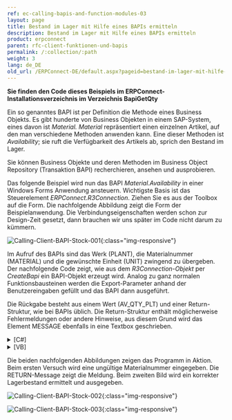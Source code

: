 ```yaml
---
ref: ec-calling-bapis-and-function-modules-03
layout: page
title: Bestand im Lager mit Hilfe eines BAPIs ermitteln
description: Bestand im Lager mit Hilfe eines BAPIs ermitteln
product: erpconnect
parent: rfc-client-funktionen-und-bapis
permalink: /:collection/:path
weight: 3
lang: de_DE
old_url: /ERPConnect-DE/default.aspx?pageid=bestand-im-lager-mit-hilfe-eines-bapis-ermitteln
---
```


**Sie finden den Code dieses Beispiels im ERPConnect-Installationsverzeichnis im Verzeichnis BapiGetQty**  

Ein so genanntes BAPI ist per Definition die Methode eines Business Objekts. Es gibt hunderte von Business Objekten in einem SAP-System, eines davon ist *Material. Material* repräsentiert einen einzelnen Artikel, auf den man verschiedene Methoden anwenden kann. Eine dieser Methoden ist *Availability*; sie ruft die Verfügbarkeit des Artikels ab, sprich den Bestand im Lager.

Sie können Business Objekte und deren Methoden im Business Object Repository (Transaktion BAPI) recherchieren, ansehen und ausprobieren.

Das folgende Beispiel wird nun das BAPI *Material.Availability* in einer Windows Forms Anwendung ansteuern. Wichtigste Basis ist das Steuerelement *ERPConnect.R3Connection*. Ziehen Sie es aus der Toolbox auf die Form. Die nachfolgende Abbildung zeigt die Form der Beispielanwendung. Die Verbindungseigenschaften werden schon zur Design-Zeit gesetzt, dann brauchen wir uns später im Code nicht darum zu kümmern. 

![Calling-Client-BAPI-Stock-001](/img/content/Calling-Client-BAPI-Stock-001.png){:class="img-responsive"}

Im Aufruf des BAPIs sind das Werk (PLANT), die Materialnummer (MATERIAL) und die gewünschte Einheit (UNIT) zwingend zu übergeben. Der nachfolgende Code zeigt, wie aus dem *R3Connection-Objekt* per *CreateBapi* ein BAPI-Objekt erzeugt wird. Analog zu ganz normalen Funktionsbausteinen werden die Export-Parameter anhand der Benutzereingaben gefüllt und das BAPI dann ausgeführt. 

Die Rückgabe besteht aus einem Wert (AV_QTY_PLT) und einer Return-Struktur, wie bei BAPIs üblich. Die Return-Struktur enthält möglicherweise Fehlermeldungen oder andere Hinweise, aus diesem Grund wird das Element MESSAGE ebenfalls in eine Textbox geschrieben.

<details>
<summary>[C#]</summary>
{% highlight csharp %}
private void button1_Click(object sender, System.EventArgs e) 
{ 
   try 
   { 
      con.Open(false); 
      // Create a Bapi object, fill parameters and execute 
      BusinessObjectMethod f = 
         con.CreateBapi("Material", "Availability"); 
      f.Exports["PLANT"].ParamValue = textBox1.Text; 
      f.Exports["MATERIAL"].ParamValue = textBox2.Text; 
      f.Exports["UNIT"].ParamValue = textBox3.Text; 
      f.Execute(); 
      /* Read the import structure RETURN to provide possible Messages */ 
      RFCStructure BapiRet = f.Imports["RETURN"].ToStructure(); 
      textBox5.Text = BapiRet["MESSAGE"].ToString(); 
      // Fill textbox with stock quantity 
      textBox4.Text = f.Imports["AV_QTY_PLT"].ToString(); 
   } 
   catch (ERPException e1) 
   { 
      MessageBox.Show(e1.Message); 
   } 
}
{% endhighlight %}
</details>

<details>
<summary>[VB]</summary>
{% highlight visualbasic %}
Private Sub Button1_Click(ByVal sender As System.Object, _ 
    ByVal e As System.EventArgs) Handles Button1.Click 
   Try 
      Dim con As R3Connection = New R3Connection 
      con.Open(False) 
      'Create a Bapi object, fill parameters and execute 
      Dim f As BusinessObjectMethod = _ 
         con.CreateBapi("Material", "Availability") 
  
      f.Exports("PLANT").ParamValue = TextBox1.Text 
      f.Exports("MATERIAL").ParamValue = TextBox2.Text 
      f.Exports("UNIT").ParamValue = TextBox4.Text
      f.Execute() 
      ' Read the import structure RETURN to provide possible 
      ' Messages 
  
      Dim BapiRet As RFCStructure = _ f.Imports("RETURN").ToStructure() 
  
      TextBox5.Text = BapiRet("MESSAGE").ToString() 
  
      ' Fill textbox with stock quantity 
      TextBox4.Text = f.Imports("AV_QTY_PLT").ToString() 
   Catch e1 As ERPException 
      MessageBox.Show(e1.Message) 
   End Try 
End Sub
{% endhighlight %}
</details> 

Die beiden nachfolgenden Abbildungen zeigen das Programm in Aktion. Beim ersten Versuch wird eine ungültige Materialnummer eingegeben. Die RETURN-Message zeigt die Meldung. Beim zweiten Bild wird ein korrekter Lagerbestand ermittelt und ausgegeben.


![Calling-Client-BAPI-Stock-002](/img/content/Calling-Client-BAPI-Stock-002.png){:class="img-responsive"} 

![Calling-Client-BAPI-Stock-003](/img/content/Calling-Client-BAPI-Stock-003.png){:class="img-responsive"}
